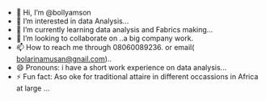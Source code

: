 - 👋 Hi, I’m @bollyamson
- 👀 I’m interested in data Analysis...
- 🌱 I’m currently learning data analysis and Fabrics making...
- 💞️ I’m looking to collaborate on ..a big company work.
- 📫 How to reach me through 08060089236. or email( bolarinamusan@gnail.com)..
- 😄 Pronouns: i have a short work experience on data analysis...
- ⚡ Fun fact: Aso oke for traditional attaire in different occassions in Africa at large ...

<!---
bollyamson/bollyamson is a ✨ special ✨ repository because its `README.md` (this file) appears on your GitHub profile.
You can click the Preview link to take a look at your changes.
--->

